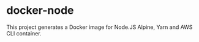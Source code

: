 # docker-node

This project generates a Docker image for Node.JS Alpine, Yarn and AWS CLI container.
